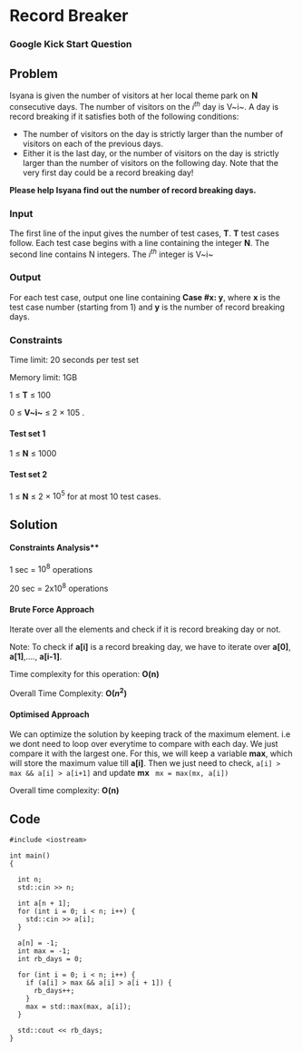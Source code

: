 # Record Breaker
### Google Kick Start Question

## Problem
Isyana is given the number of visitors at her local theme park on **N** consecutive days. The number of visitors on the $i^{th}$ day is V~i~. A day is record breaking if it satisfies both of the following conditions:
- The number of visitors on the day is strictly larger than the number of visitors on each of the previous days.
- Either it is the last day, or the number of visitors on the day is strictly larger than the number of visitors on the following day.
Note that the very first day could be a record breaking day!

**Please help Isyana find out the number of record breaking days.**

### Input
The first line of the input gives the number of test cases, **T**. **T** test cases follow.
Each test case begins with a line containing the integer **N**. The second line contains N integers. The $i^{th}$ integer is V~i~

### Output
For each test case, output one line containing **Case #x: y**, where **x** is the test case number (starting from 1) and **y** is the number of record breaking days.

### Constraints
Time limit: 20 seconds per test set

Memory limit: 1GB

1 ≤ **T** ≤ 100

0 ≤ **V~i~** ≤ 2 × 105
.
#### Test set 1
1 ≤ **N** ≤ 1000

#### Test set 2
1 ≤ **N** ≤ 2 × $10^{5}$ for at most 10 test cases.

## Solution

#### Constraints Analysis**

1 sec = $10^{8}$ operations

20 sec = 2x$10^{8}$ operations

#### Brute Force Approach

Iterate over all the elements and check if it is record breaking day or not.

Note: To check if **a[i]** is a record breaking day, we have to iterate over **a[0]**, **a[1]**,...., **a[i-1]**.

Time complexity for this operation: **O(n)**

Overall Time Complexity: **O($n^{2}$)**

#### Optimised Approach

We can optimize the solution by keeping track of the maximum element. i.e we dont need to loop over everytime to compare with each day. We just compare it with the largest one.
For this, we will keep a variable **max**, which will store the maximum value till **a[i]**.
Then we just need to check,
```a[i] > max && a[i] > a[i+1]```
and update **mx**
`` mx = max(mx, a[i])``

Overall time complexity: **O(n)**

## Code
```
#include <iostream>

int main()
{

  int n;
  std::cin >> n;

  int a[n + 1];
  for (int i = 0; i < n; i++) {
    std::cin >> a[i];
  }

  a[n] = -1;
  int max = -1;
  int rb_days = 0;

  for (int i = 0; i < n; i++) {
    if (a[i] > max && a[i] > a[i + 1]) {
      rb_days++;
    }
    max = std::max(max, a[i]);
  }

  std::cout << rb_days;
}
```
